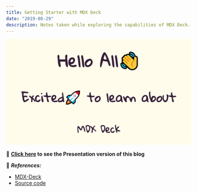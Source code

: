 ```yaml
---
title: Getting Starter with MDX Deck
date: "2019-08-29"
description: Notes taken while exploring the capabilities of MDX Deck.
---
```


![Hero Image](1.png)

🌟 **[Click here](https://stoic-lewin-21ea98.netlify.com/) to see the Presentation version of this blog**

🌟 _**References:**_

- [MDX-Deck](https://github.com/jxnblk/mdx-deck)
- [Source code](https://github.com/navin-navi/mdx-deck-starter)
